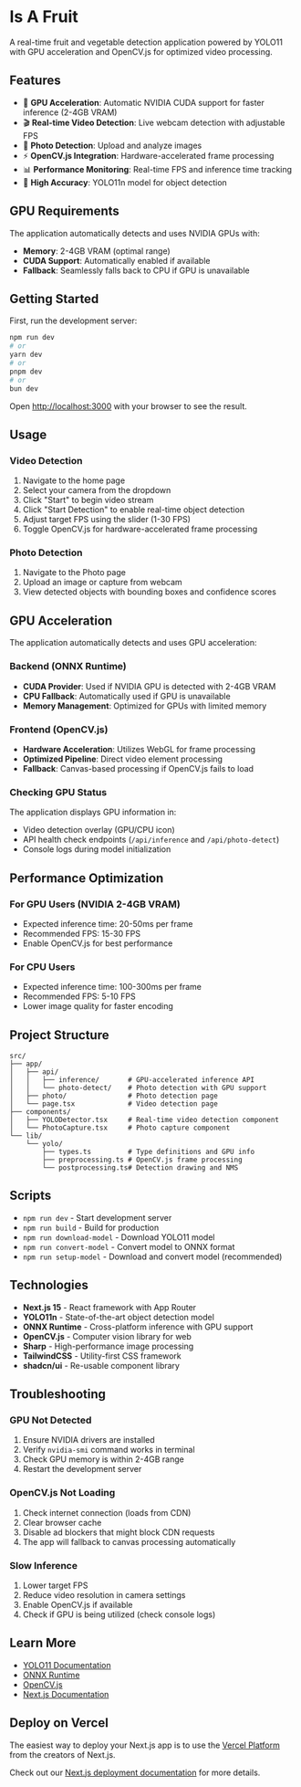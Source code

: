 # Is A Fruit

A real-time fruit and vegetable detection application powered by YOLO11 with GPU acceleration and OpenCV.js for optimized video processing.

## Features

- 🚀 **GPU Acceleration**: Automatic NVIDIA CUDA support for faster inference (2-4GB VRAM)
- 🎬 **Real-time Video Detection**: Live webcam detection with adjustable FPS
- 📸 **Photo Detection**: Upload and analyze images
- ⚡ **OpenCV.js Integration**: Hardware-accelerated frame processing
- 📊 **Performance Monitoring**: Real-time FPS and inference time tracking
- 🎯 **High Accuracy**: YOLO11n model for object detection

## GPU Requirements

The application automatically detects and uses NVIDIA GPUs with:

- **Memory**: 2-4GB VRAM (optimal range)
- **CUDA Support**: Automatically enabled if available
- **Fallback**: Seamlessly falls back to CPU if GPU is unavailable

## Getting Started

First, run the development server:

```bash
npm run dev
# or
yarn dev
# or
pnpm dev
# or
bun dev
```

Open [http://localhost:3000](http://localhost:3000) with your browser to see the result.

## Usage

### Video Detection

1. Navigate to the home page
2. Select your camera from the dropdown
3. Click "Start" to begin video stream
4. Click "Start Detection" to enable real-time object detection
5. Adjust target FPS using the slider (1-30 FPS)
6. Toggle OpenCV.js for hardware-accelerated frame processing

### Photo Detection

1. Navigate to the Photo page
2. Upload an image or capture from webcam
3. View detected objects with bounding boxes and confidence scores

## GPU Acceleration

The application automatically detects and uses GPU acceleration:

### Backend (ONNX Runtime)

- **CUDA Provider**: Used if NVIDIA GPU is detected with 2-4GB VRAM
- **CPU Fallback**: Automatically used if GPU is unavailable
- **Memory Management**: Optimized for GPUs with limited memory

### Frontend (OpenCV.js)

- **Hardware Acceleration**: Utilizes WebGL for frame processing
- **Optimized Pipeline**: Direct video element processing
- **Fallback**: Canvas-based processing if OpenCV.js fails to load

### Checking GPU Status

The application displays GPU information in:

- Video detection overlay (GPU/CPU icon)
- API health check endpoints (`/api/inference` and `/api/photo-detect`)
- Console logs during model initialization

## Performance Optimization

### For GPU Users (NVIDIA 2-4GB VRAM)

- Expected inference time: 20-50ms per frame
- Recommended FPS: 15-30 FPS
- Enable OpenCV.js for best performance

### For CPU Users

- Expected inference time: 100-300ms per frame
- Recommended FPS: 5-10 FPS
- Lower image quality for faster encoding

## Project Structure

```
src/
├── app/
│   ├── api/
│   │   ├── inference/       # GPU-accelerated inference API
│   │   └── photo-detect/    # Photo detection with GPU support
│   ├── photo/               # Photo detection page
│   └── page.tsx             # Video detection page
├── components/
│   ├── YOLODetector.tsx     # Real-time video detection component
│   └── PhotoCapture.tsx     # Photo capture component
└── lib/
    └── yolo/
        ├── types.ts         # Type definitions and GPU info
        ├── preprocessing.ts # OpenCV.js frame processing
        └── postprocessing.ts# Detection drawing and NMS
```

## Scripts

- `npm run dev` - Start development server
- `npm run build` - Build for production
- `npm run download-model` - Download YOLO11 model
- `npm run convert-model` - Convert model to ONNX format
- `npm run setup-model` - Download and convert model (recommended)

## Technologies

- **Next.js 15** - React framework with App Router
- **YOLO11n** - State-of-the-art object detection model
- **ONNX Runtime** - Cross-platform inference with GPU support
- **OpenCV.js** - Computer vision library for web
- **Sharp** - High-performance image processing
- **TailwindCSS** - Utility-first CSS framework
- **shadcn/ui** - Re-usable component library

## Troubleshooting

### GPU Not Detected

1. Ensure NVIDIA drivers are installed
2. Verify `nvidia-smi` command works in terminal
3. Check GPU memory is within 2-4GB range
4. Restart the development server

### OpenCV.js Not Loading

1. Check internet connection (loads from CDN)
2. Clear browser cache
3. Disable ad blockers that might block CDN requests
4. The app will fallback to canvas processing automatically

### Slow Inference

1. Lower target FPS
2. Reduce video resolution in camera settings
3. Enable OpenCV.js if available
4. Check if GPU is being utilized (check console logs)

## Learn More

- [YOLO11 Documentation](https://docs.ultralytics.com/models/yolo11/)
- [ONNX Runtime](https://onnxruntime.ai/)
- [OpenCV.js](https://docs.opencv.org/4.x/d5/d10/tutorial_js_root.html)
- [Next.js Documentation](https://nextjs.org/docs)

## Deploy on Vercel

The easiest way to deploy your Next.js app is to use the [Vercel Platform](https://vercel.com/new?utm_medium=default-template&filter=next.js&utm_source=create-next-app&utm_campaign=create-next-app-readme) from the creators of Next.js.

Check out our [Next.js deployment documentation](https://nextjs.org/docs/app/building-your-application/deploying) for more details.
